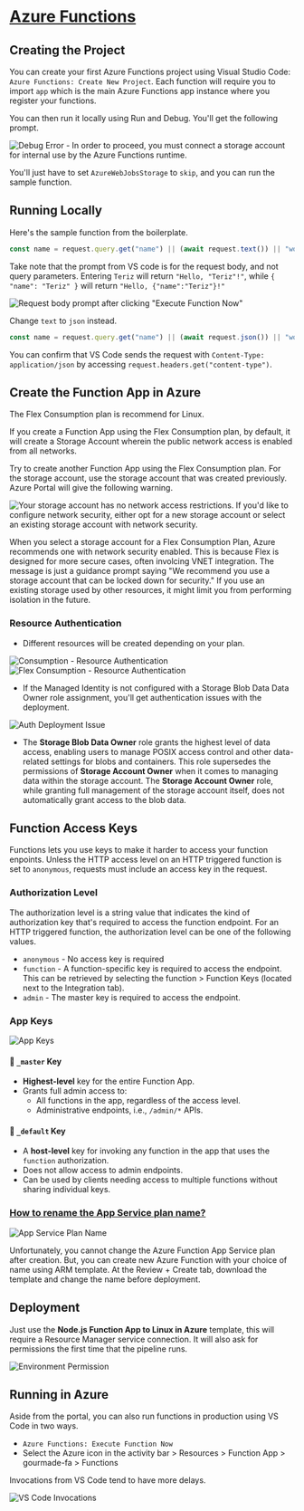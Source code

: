 # [Azure Functions](https://learn.microsoft.com/en-us/azure/azure-functions/create-first-function-vs-code-typescript?pivots=nodejs-model-v4)

## Creating the Project

You can create your first Azure Functions project using Visual Studio Code: `Azure Functions: Create New Project`. Each function will require you to import `app` which is the main Azure Functions app instance where you register your functions.

You can then run it locally using Run and Debug. You'll get the following prompt.

![Debug Error - In order to proceed, you must connect a storage account for internal use by the Azure Functions runtime.](assets/05-function-apps/01-debug-pop-up.png)

You'll just have to set `AzureWebJobsStorage` to `skip`, and you can run the sample function.

## Running Locally

Here's the sample function from the boilerplate.

```javascript
const name = request.query.get("name") || (await request.text()) || "world";
```

Take note that the prompt from VS code is for the request body, and not query parameters. Entering `Teriz` will return `"Hello, "Teriz"!"`, while `{ "name": "Teriz" }` will return `"Hello, {"name":"Teriz"}!"`

![Request body prompt after clicking "Execute Function Now"](assets/05-function-apps/02-request-body-prompt.png)

Change `text` to `json` instead.

```javascript
const name = request.query.get("name") || (await request.json()) || "world";
```

You can confirm that VS Code sends the request with `Content-Type: application/json` by accessing `request.headers.get("content-type")`.

## Create the Function App in Azure

The Flex Consumption plan is recommend for Linux.

If you create a Function App using the Flex Consumption plan, by default, it will create a Storage Account wherein the public network access is enabled from all networks.

Try to create another Function App using the Flex Consumption plan. For the storage account, use the storage account that was created previously. Azure Portal will give the following warning.

![Your storage account has no network access restrictions. If you'd like to configure network security, either opt for a new storage account or select an existing storage account with network security.](assets/05-function-apps/03-network-access-restrictions.png)

When you select a storage account for a Flex Consumption Plan, Azure recommends one with network security enabled. This is because Flex is designed for more secure cases, often involcing VNET integration. The message is just a guidance prompt saying "We recommend you use a storage account that can be locked down for security." If you use an existing storage used by other resources, it might limit you from performing isolation in the future.

### Resource Authentication

- Different resources will be created depending on your plan.

![Consumption - Resource Authentication](assets/05-function-apps/04-consumption-auth.png)
![Flex Consumption - Resource Authentication](assets/05-function-apps/05-flex-consumption-auth.png)

- If the Managed Identity is not configured with a Storage Blob Data Data Owner role assignment, you'll get authentication issues with the deployment.

![Auth Deployment Issue](assets/05-function-apps/06-auth-deployment-issue.png)

- The **Storage Blob Data Owner** role grants the highest level of data access, enabling users to manage POSIX access control and other data-related settings for blobs and containers. This role supersedes the permissions of **Storage Account Owner** when it comes to managing data within the storage account. The **Storage Account Owner** role, while granting full management of the storage account itself, does not automatically grant access to the blob data.

## Function Access Keys

Functions lets you use keys to make it harder to access your function enpoints. Unless the HTTP access level on an HTTP triggered function is set to `anonymous`, requests must include an access key in the request.

### Authorization Level

The authorization level is a string value that indicates the kind of authorization key that's required to access the function endpoint. For an HTTP triggered function, the authorization level can be one of the following values.

- `anonymous` - No access key is required
- `function` - A function-specific key is required to access the endpoint. This can be retrieved by selecting the function > Function Keys (located next to the Integration tab).
- `admin` - The master key is required to access the endpoint.

### App Keys

![App Keys](assets/05-function-apps/07-app-keys.png)

#### 🔑 `_master` Key

- **Highest-level** key for the entire Function App.
- Grants full admin access to:
  - All functions in the app, regardless of the access level.
  - Administrative endpoints, i.e., `/admin/*` APIs.

#### 🔑 `_default` Key

- A **host-level** key for invoking any function in the app that uses the `function` authorization.
- Does not allow access to admin endpoints.
- Can be used by clients needing access to multiple functions without sharing individual keys.

### [How to rename the App Service plan name?](https://jaliyaudagedara.blogspot.com/2020/08/azure-functions-consumption-plan-custom.html)

![App Service Plan Name](assets/05-function-apps/08-app-service-plan-name.png)

Unfortunately, you cannot change the Azure Function App Service plan after creation. But, you can create new Azure Function with your choice of name using ARM template. At the Review + Create tab, download the template and change the name before deployment.

## Deployment

Just use the **Node.js Function App to Linux in Azure** template, this will require a Resource Manager service connection. It will also ask for permissions the first time that the pipeline runs.

![Environment Permission](assets/05-function-apps/09-env-permission.png)

## Running in Azure

Aside from the portal, you can also run functions in production using VS Code in two ways.

- `Azure Functions: Execute Function Now`
- Select the Azure icon in the activity bar > Resources > Function App > gourmade-fa > Functions

Invocations from VS Code tend to have more delays.

![VS Code Invocations](assets/05-function-apps/10-vs-code-invocations.png)
